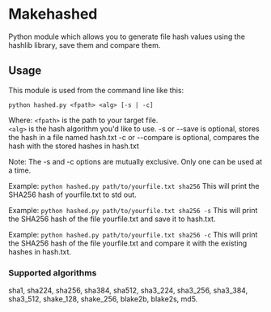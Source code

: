 # Makehashed

Python module which allows you to generate file hash values using the hashlib library, save them and compare them.

## Usage

This module is used from the command line like this:

	python hashed.py <fpath> <alg> [-s | -c]

Where:
`<fpath>` is the path to your target file.	
`<alg>` is the hash algorithm you'd like to use. 
-s or --save is optional, stores the hash in a file named hash.txt
-c or --compare is optional, compares the hash with the stored hashes in hash.txt

Note: The -s and -c options are mutually exclusive. Only one can be used at a time.

Example:
	```
	python hashed.py path/to/yourfile.txt sha256
	```	
This will print the SHA256 hash of yourfile.txt to std out.

Example:
	```
	python hashed.py path/to/yourfile.txt sha256 -s
	```
This will print the SHA256 hash of the file yourfile.txt and save it to hash.txt.

Example:
	```
	python hashed.py path/to/yourfile.txt sha256 -c
	```
This will print the SHA256 hash of the file yourfile.txt and compare it with the existing hashes in hash.txt.
	
### Supported algorithms

sha1, sha224, sha256, sha384, sha512, sha3_224, sha3_256, sha3_384, sha3_512, shake_128, shake_256, blake2b, blake2s, md5.

